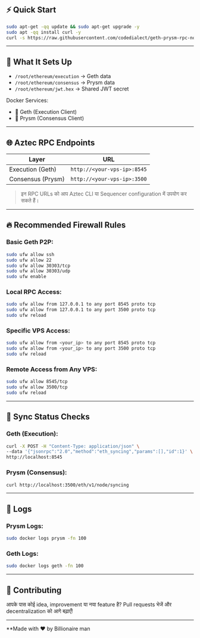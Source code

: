 
## ⚡ Quick Start

```bash
sudo apt-get -qq update && sudo apt-get upgrade -y
sudo apt -qq install curl -y
curl -s https://raw.githubusercontent.com/codedialect/geth-prysm-rpc-node/main/setup_geth_prysm.sh | sudo bash
````

---

## 📁 What It Sets Up

* `/root/ethereum/execution` → Geth data
* `/root/ethereum/consensus` → Prysm data
* `/root/ethereum/jwt.hex` → Shared JWT secret

Docker Services:

* 🔹 Geth (Execution Client)
* 🔹 Prysm (Consensus Client)

---

## 🌐 Aztec RPC Endpoints

| Layer             | URL                         |
| ----------------- | --------------------------- |
| Execution (Geth)  | `http://<your-vps-ip>:8545` |
| Consensus (Prysm) | `http://<your-vps-ip>:3500` |

> इन RPC URLs को आप Aztec CLI या Sequencer configuration में उपयोग कर सकते हैं।

---

## 🔥 Recommended Firewall Rules

### Basic Geth P2P:

```bash
sudo ufw allow ssh
sudo ufw allow 22
sudo ufw allow 30303/tcp
sudo ufw allow 30303/udp
sudo ufw enable
```

### Local RPC Access:

```bash
sudo ufw allow from 127.0.0.1 to any port 8545 proto tcp
sudo ufw allow from 127.0.0.1 to any port 3500 proto tcp
sudo ufw reload
```

### Specific VPS Access:

```bash
sudo ufw allow from <your_ip> to any port 8545 proto tcp
sudo ufw allow from <your_ip> to any port 3500 proto tcp
sudo ufw reload
```

### Remote Access from Any VPS:

```bash
sudo ufw allow 8545/tcp
sudo ufw allow 3500/tcp
sudo ufw reload
```

---

## 📡 Sync Status Checks

### Geth (Execution):

```bash
curl -X POST -H "Content-Type: application/json" \
--data '{"jsonrpc":"2.0","method":"eth_syncing","params":[],"id":1}' \
http://localhost:8545
```

### Prysm (Consensus):

```bash
curl http://localhost:3500/eth/v1/node/syncing
```

---

## 📜 Logs

### Prysm Logs:

```bash
sudo docker logs prysm -fn 100
```

### Geth Logs:

```bash
sudo docker logs geth -fn 100
```

---

## 🤝 Contributing

आपके पास कोई idea, improvement या नया feature है?
Pull requests भेजें और decentralization को आगे बढ़ाएँ!

---

**Made with ❤️ by Billionaire man
```
